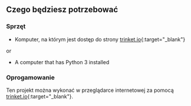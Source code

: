 ## Czego będziesz potrzebować

### Sprzęt

+ Komputer, na którym jest dostęp do strony [trinket.io](https://trinket.io){:target="_blank"} 

or

+ A computer that has Python 3 installed

### Oprogamowanie

Ten projekt można wykonać w przeglądarce internetowej za pomocą [trinket.io](https://trinket.io){:target="_blank"}.